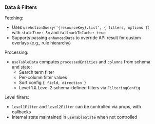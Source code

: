 ### Data & Filters

Fetching:
- Uses `useActionQuery('{resourceKey}.list', { filters, options })` with `staleTime: 5m` and `fallbackToCache: true`
- Supports passing `enhancedData` to override API result for custom overlays (e.g., rule hierarchy)

Processing:
- `useTableData` computes `processedEntities` and `columns` from schema and state:
  - Search term filter
  - Per-column filter values
  - Sort config `{ field, direction }`
  - Level 1 & Level 2 schema-defined filters via `FilteringConfig`

Level filters:
- `level1Filter` and `level2Filter` can be controlled via props, with callbacks
- Internal state maintained in `useTableState` when not controlled



